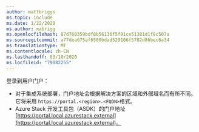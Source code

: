 ```yaml
---
author: mattbriggs
ms.topic: include
ms.date: 1/22/2020
ms.author: mabrigg
ms.openlocfilehash: 87d760359bdf8b56136f5f91ce51381d1f8c507a
ms.sourcegitcommit: a77dea675af6500bdad529106f5782d86bec6a34
ms.translationtype: MT
ms.contentlocale: zh-CN
ms.lasthandoff: 03/10/2020
ms.locfileid: "79082255"
---
```

登录到用户门户： 

* 对于集成系统部署，门户地址会根据解决方案的区域和外部域名而有所不同。 它将采用 `https://portal.<region>.<FQDN>`格式。
* Azure Stack 开发工具包（ASDK）的门户地址[https://portal.local.azurestack.external](https://portal.local.azurestack.external)。
